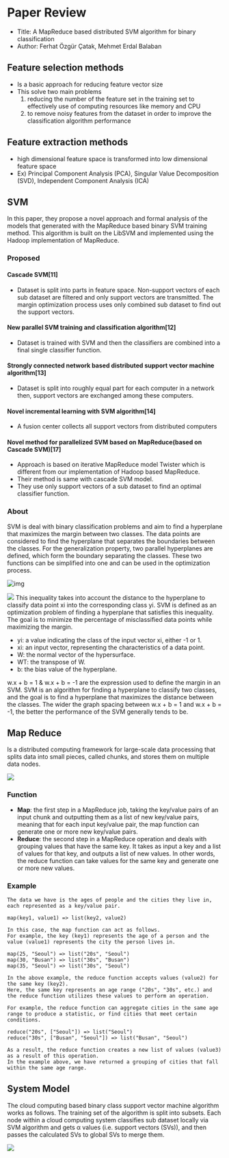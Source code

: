 # Paper Review 
- Title: A MapReduce based distributed SVM algorithm for binary classification
- Author: Ferhat Özgür Çatak, Mehmet Erdal Balaban

## Feature selection methods
- Is a basic approach for reducing feature vector size
- This solve two main problems
  1. reducing the number of the feature set in the training set to effectively use of computing resources like memory and CPU
  2. to remove noisy features from the dataset in order to improve the classification algorithm performance

## Feature extraction methods
- high dimensional feature space is transformed into low dimensional feature space
- Ex) Principal Component Analysis (PCA), Singular Value Decomposition (SVD), Independent Component Analysis (ICA)
  
## SVM
In this paper, they propose a novel approach and formal analysis of the models that generated with the MapReduce based binary SVM training method. This algorithm is built on the LibSVM and implemented using the Hadoop implementation of MapReduce.

### Proposed
#### Cascade SVM[11]
- Dataset is split into parts in feature space. Non-support vectors of each sub dataset are filtered and only support vectors are transmitted. The margin optimization process uses only combined sub dataset to find out the support vectors.

#### New parallel SVM training and classification algorithm[12]
- Dataset is trained with SVM and then the classifiers are combined into a final single classifier function.

#### Strongly connected network based distributed support vector machine algorithm[13]
- Dataset is split into roughly equal part for each computer in a network then, support vectors are exchanged among these computers.

#### Novel incremental learning with SVM algorithm[14]
- A fusion center collects all support vectors from distributed computers
  
#### Novel method for parallelized SVM based on MapReduce(based on Cascade SVM)[17]
- Approach is based on iterative MapReduce model Twister which is different from our implementation of Hadoop based MapReduce.
- Their method is same with cascade SVM model.
- They use only support vectors of a sub dataset to find an optimal classifier function.

### About
SVM is deal with binary classification problems and aim to find a hyperplane that maximizes the margin between two classes. The data points are considered to find the hyperplane that separates the boundaries between the classes. For the generalization property, two parallel hyperplanes are defined, which form the boundary separating the classes. These two functions can be simplified into one and can be used in the optimization process.

![img](https://github.com/riverallzero/UNLV/assets/93754504/b8a4c954-c95e-47b6-ac95-bd680a46a942)

![](https://github.com/riverallzero/UNLV/assets/93754504/b2599501-02f6-4d61-a9f5-091cea1641c0)
This inequality takes into account the distance to the hyperplane to classify data point xi into the corresponding class yi. SVM is defined as an optimization problem of finding a hyperplane that satisfies this inequality. The goal is to minimize the percentage of misclassified data points while maximizing the margin.
- yi: a value indicating the class of the input vector xi, either -1 or 1.
- xi: an input vector, representing the characteristics of a data point.
- W: the normal vector of the hypersurface.
- WT: the transpose of W.
- b: the bias value of the hyperplane.

w.x + b = 1 & w.x + b = -1 are the expression used to define the margin in an SVM. SVM is an algorithm for finding a hyperplane to classify two classes, and the goal is to find a hyperplane that maximizes the distance between the classes. The wider the graph spacing between w.x + b = 1 and w.x + b = -1, the better the performance of the SVM generally tends to be.

## Map Reduce
Is a distributed computing framework for large-scale data processing that splits data into small pieces, called chunks, and stores them on multiple data nodes.

![](https://github.com/riverallzero/UNLV/assets/93754504/5d244a27-0694-45e3-9ee9-37e0c624f64d)

### Function
- **Map**: the first step in a MapReduce job, taking the key/value pairs of an input chunk and outputting them as a list of new key/value pairs, meaning that for each input key/value pair, the map function can generate one or more new key/value pairs.
- **Reduce**: the second step in a MapReduce operation and deals with grouping values that have the same key. It takes as input a key and a list of values for that key, and outputs a list of new values. In other words, the reduce function can take values for the same key and generate one or more new values.
  
### Example
  ```
  The data we have is the ages of people and the cities they live in, each represented as a key/value pair.
  
  map(key1, value1) => list(key2, value2)
  
  In this case, the map function can act as follows.
  For example, the key (key1) represents the age of a person and the value (value1) represents the city the person lives in.
  
  map(25, "Seoul") => list("20s", "Seoul")
  map(30, "Busan") => list("30s", "Busan")
  map(35, "Seoul") => list("30s", "Seoul")
  
  In the above example, the reduce function accepts values (value2) for the same key (key2).
  Here, the same key represents an age range ("20s", "30s", etc.) and the reduce function utilizes these values to perform an operation.
  
  For example, the reduce function can aggregate cities in the same age range to produce a statistic, or find cities that meet certain conditions.
  
  reduce("20s", ["Seoul"]) => list("Seoul")
  reduce("30s", ["Busan", "Seoul"]) => list("Busan", "Seoul")
  
  As a result, the reduce function creates a new list of values (value3) as a result of this operation.
  In the example above, we have returned a grouping of cities that fall within the same age range.
  ```

## System Model
The cloud computing based binary class support vector machine algorithm works as follows. The training set of the algorithm is split into subsets. Each node within a cloud computing system classifies sub dataset locally via SVM algorithm and gets α values (i.e. support vectors (SVs)), and then passes the calculated SVs to global SVs to merge them.

![](https://github.com/riverallzero/UNLV/assets/93754504/b31a2563-958b-41ed-bb81-126a89201571)

